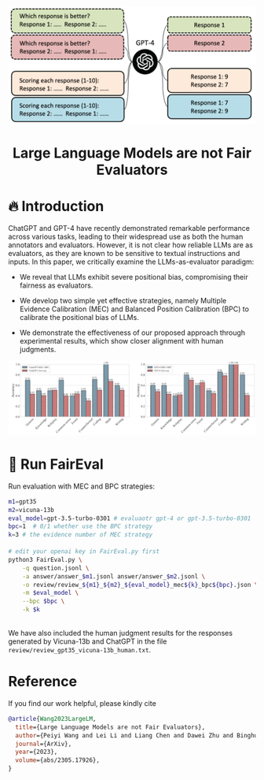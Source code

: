 ![fig1](./fig/fig1.png)

<h1 align="center">Large Language Models are not Fair Evaluators</h1>

# 🔥 Introduction


ChatGPT and GPT-4  have recently demonstrated remarkable performance across various tasks, leading to their widespread use as both the human annotators and evaluators.
However, it is not clear how reliable LLMs are as evaluators, as they are known to be sensitive to textual instructions and inputs.
In this paper, we critically examine the LLMs-as-evaluator paradigm:



- We reveal that LLMs exhibit severe positional bias, compromising their fairness as evaluators.


- We develop two simple yet effective strategies, namely Multiple Evidence Calibration (MEC) and Balanced Position Calibration (BPC) to calibrate the positional bias of LLMs.


- We demonstrate the effectiveness of our proposed approach through experimental results, which show closer alignment with human judgments.

![fig3](./fig/fig3.png)



# 🚀 Run FairEval 

Run evaluation with MEC and BPC strategies:

```bash
m1=gpt35
m2=vicuna-13b
eval_model=gpt-3.5-turbo-0301 # evaluaotr gpt-4 or gpt-3.5-turbo-0301
bpc=1  # 0/1 whether use the BPC strategy
k=3 # the evidence number of MEC strategy

# edit your openai key in FairEval.py first
python3 FairEval.py \
    -q question.jsonl \
    -a answer/answer_$m1.jsonl answer/answer_$m2.jsonl \
    -o review/review_${m1}_${m2}_${eval_model}_mec${k}_bpc${bpc}.json \
    -m $eval_model \
    --bpc $bpc \
    -k $k 
    
```
We have also included the human judgment results for the responses generated by Vicuna-13b and ChatGPT in the file `review/review_gpt35_vicuna-13b_human.txt`.


# Reference

If you find our work helpful, please kindly cite

```bib
@article{Wang2023LargeLM,
  title={Large Language Models are not Fair Evaluators},
  author={Peiyi Wang and Lei Li and Liang Chen and Dawei Zhu and Binghuai Lin and Yunbo Cao and Qi Liu and Tianyu Liu and Zhifang Sui},
  journal={ArXiv},
  year={2023},
  volume={abs/2305.17926},
}
```
